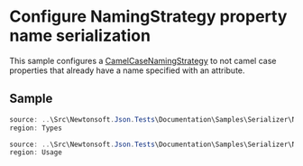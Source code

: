 ﻿# Configure NamingStrategy property name serialization

This sample configures a [CamelCaseNamingStrategy](/api/newtonsoft/json/serialization/camelcasenamingstrategy/) to not camel case properties that already have a name specified with an attribute.

## Sample

```csharp Types
source: ..\Src\Newtonsoft.Json.Tests\Documentation\Samples\Serializer\NamingStrategySkipSpecifiedNames.cs
region: Types
```

```csharp Usage
source: ..\Src\Newtonsoft.Json.Tests\Documentation\Samples\Serializer\NamingStrategySkipSpecifiedNames.cs
region: Usage
```
